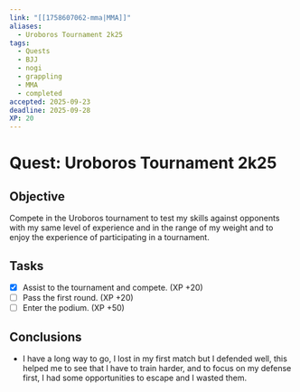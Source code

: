```yaml
---
link: "[[1758607062-mma|MMA]]"
aliases:
  - Uroboros Tournament 2k25
tags:
  - Quests
  - BJJ
  - nogi
  - grappling
  - MMA
  - completed
accepted: 2025-09-23
deadline: 2025-09-28
XP: 20
---
```

# Quest: Uroboros Tournament 2k25
## Objective
Compete in the Uroboros tournament to test my skills against opponents with my same level of experience and in the range of my weight and to enjoy the experience of participating in a tournament.

## Tasks
- [x] Assist to the tournament and compete. (XP +20)
- [ ] Pass the first round. (XP +20)
- [ ] Enter the podium. (XP +50)

## Conclusions
- I have a long way to go, I lost in my first match but I defended well, this helped me to see that I have to train harder, and to focus on my defense first, I had some opportunities to escape and I wasted them.
